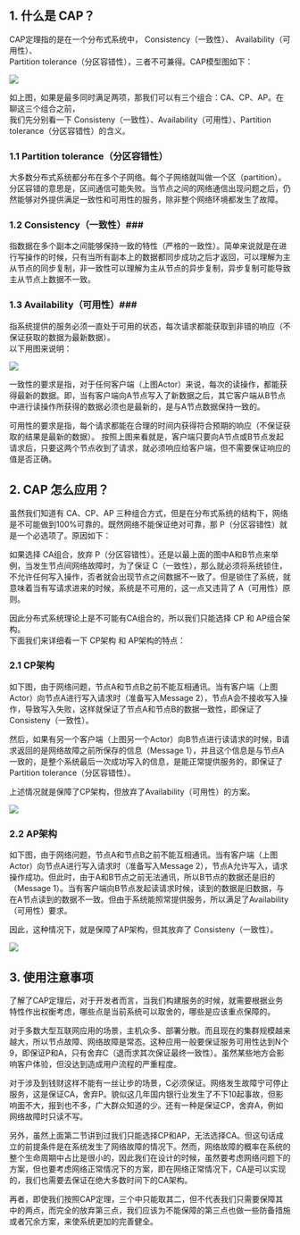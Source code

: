 ## 1. 什么是 CAP？ ##
CAP定理指的是在一个分布式系统中， Consistency（一致性）、 Availability（可用性）、  
Partition tolerance（分区容错性），三者不可兼得。CAP模型图如下：  

![](https://raw.githubusercontent.com/zhaoxiaofa/xiaofa-java-learn/master/pictures/distributed/cap-model.jpg)

如上图，如果是最多同时满足两项，那我们可以有三个组合：CA、CP、AP。在聊这三个组合之前，  
我们先分别看一下 Consisteny（一致性）、Availability（可用性）、Partition tolerance（分区容错性）的含义。

### 1.1 Partition tolerance（分区容错性） ###
大多数分布式系统都分布在多个子网络。每个子网络就叫做一个区（partition）。分区容错的意思是，区间通信可能失败。当节点之间的网络通信出现问题之后，仍然能够对外提供满足一致性和可用性的服务，除非整个网络环境都发生了故障。
### 1.2 Consistency（一致性）###
指数据在多个副本之间能够保持一致的特性（严格的一致性）。简单来说就是在进行写操作的时候，只有当所有副本上的数据都同步成功之后才返回，可以理解为主从节点的同步复制，非一致性可以理解为主从节点的异步复制，异步复制可能导致主从节点上数据不一致。
### 1.3 Availability（可用性）###
指系统提供的服务必须一直处于可用的状态，每次请求都能获取到非错的响应（不保证获取的数据为最新数据）。  
以下用图来说明：   

![](https://raw.githubusercontent.com/zhaoxiaofa/xiaofa-java-learn/master/pictures/distributed/cap-framework.jpg)

一致性的要求是指，对于任何客户端（上图Actor）来说，每次的读操作，都能获得最新的数据。即，当有客户端向A节点写入了新数据之后，其它客户端从B节点中进行读操作所获得的数据必须也是最新的，是与A节点数据保持一致的。  

可用性的要求是指，每个请求都能在合理的时间内获得符合预期的响应（不保证获取的结果是最新的数据）。
按照上图来看就是，客户端只要向A节点或B节点发起请求后，只要这两个节点收到了请求，就必须响应给客户端，但不需要保证响应的值是否正确。

## 2. CAP 怎么应用？ ##
虽然我们知道有 CA、CP、AP 三种组合方式，但是在分布式系统的结构下，网络是不可能做到100%可靠的。既然网络不能保证绝对可靠，那 P（分区容错性）就是一个必选项了。原因如下：  

如果选择 CA组合，放弃 P（分区容错性）。还是以最上面的图中A和B节点来举例，当发生节点间网络故障时，为了保证 C（一致性），那么就必须将系统锁住，不允许任何写入操作，否者就会出现节点之间数据不一致了。但是锁住了系统，就意味着当有写请求进来的时候，系统是不可用的，这一点又违背了 A（可用性）原则。 

因此分布式系统理论上是不可能有CA组合的，所以我们只能选择 CP 和 AP组合架构。  
下面我们来详细看一下  CP架构 和 AP架构的特点：

### 2.1 CP架构 ###
如下图，由于网络问题，节点A和节点B之前不能互相通讯。当有客户端（上图Actor）向节点A进行写入请求时（准备写入Message 2），节点A会不接收写入操作，导致写入失败，这样就保证了节点A和节点B的数据一致性，即保证了Consisteny（一致性）。  

然后，如果有另一个客户端（上图另一个Actor）向B节点进行读请求的时候，B请求返回的是网络故障之前所保存的信息（Message 1），并且这个信息是与节点A一致的，是整个系统最后一次成功写入的信息，是能正常提供服务的，即保证了Partition tolerance（分区容错性）。  

上述情况就是保障了CP架构，但放弃了Availability（可用性）的方案。

![](https://raw.githubusercontent.com/zhaoxiaofa/xiaofa-java-learn/master/pictures/distributed/cp-framework.jpg)

### 2.2 AP架构 ###
如下图，由于网络问题，节点A和节点B之前不能互相通讯。当有客户端（上图Actor）向节点A进行写入请求时（准备写入Message 2），节点A允许写入，请求操作成功。但此时，由于A和B节点之前无法通讯，所以B节点的数据还是旧的（Message 1）。当有客户端向B节点发起读请求时候，读到的数据是旧数据，与在A节点读到的数据不一致。但由于系统能照常提供服务，所以满足了Availability（可用性）要求。  

因此，这种情况下，就是保障了AP架构，但其放弃了 Consisteny（一致性）。

![](https://raw.githubusercontent.com/zhaoxiaofa/xiaofa-java-learn/master/pictures/distributed/ap-framework.jpg)


## 3. 使用注意事项 ##
了解了CAP定理后，对于开发者而言，当我们构建服务的时候，就需要根据业务特性作出权衡考虑，哪些点是当前系统可以取舍的，哪些是应该重点保障的。

对于多数大型互联网应用的场景，主机众多、部署分散。而且现在的集群规模越来越大，所以节点故障、网络故障是常态。这种应用一般要保证服务可用性达到N个9，即保证P和A，只有舍弃C（退而求其次保证最终一致性）。虽然某些地方会影响客户体验，但没达到造成用户流程的严重程度。

对于涉及到钱财这样不能有一丝让步的场景，C必须保证。网络发生故障宁可停止服务，这是保证CA，舍弃P。貌似这几年国内银行业发生了不下10起事故，但影响面不大，报到也不多，广大群众知道的少。还有一种是保证CP，舍弃A，例如网络故障时只读不写。

另外，虽然上面第二节讲到过我们只能选择CP和AP，无法选择CA。但这句话成立的前提条件是在系统发生了网络故障的情况下。然而，网络故障的概率在系统的整个生命周期中占比是很小的，因此我们在设计的时候，虽然要考虑网络问题下的方案，但也要考虑网络正常情况下的方案，即在网络正常情况下，CA是可以实现的，我们也需要去保证在绝大多数时间下的CA架构。

再者，即使我们按照CAP定理，三个中只能取其二，但不代表我们只需要保障其中的两点，而完全的放弃第三点，我们应该为不能保障的第三点也做一些防备措施或者冗余方案，来使系统更加的完善健全。
